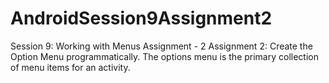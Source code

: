# AndroidSession9Assignment2
Session 9: Working with Menus Assignment - 2
Assignment 2: Create the Option Menu programmatically.
The options menu is the primary collection of menu items for an activity.
